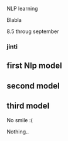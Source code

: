 NLP learning


Blabla

8.5 throug september 
### jinti

## first Nlp model
## second model
## third model
 No smile :(

Nothing..
